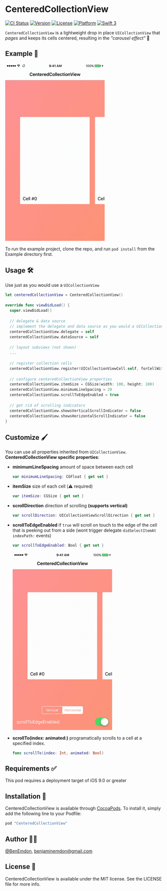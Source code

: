# CenteredCollectionView

[![CI Status](http://img.shields.io/travis/BenEmdon/CenteredCollectionView.svg?style=flat)](https://travis-ci.org/BenEmdon/CenteredCollectionView)
[![Version](https://img.shields.io/cocoapods/v/CenteredCollectionView.svg?style=flat)](http://cocoapods.org/pods/CenteredCollectionView)
[![License](https://img.shields.io/cocoapods/l/CenteredCollectionView.svg?style=flat)](http://cocoapods.org/pods/CenteredCollectionView)
[![Platform](https://img.shields.io/cocoapods/p/CenteredCollectionView.svg?style=flat)](http://cocoapods.org/pods/CenteredCollectionView)
[![Swift 3](https://img.shields.io/badge/Swift-3.0.x-orange.svg?style=flat)](https://swift.org)

`CenteredCollectionView` is a lightweight drop in place `UICollectionView` that _pages_ and keeps its cells centered, resulting in the _"carousel effect"_ 🎡

## Example 📱

![Demo](/GitHub/demo.gif)

To run the example project, clone the repo, and run `pod install` from the Example directory first.

## Usage 🛠
Use just as you would use a `UICollectionView`
```Swift
let centeredCollectionView = CenteredCollectionView()

override func viewDidLoad() {
  super.viewDidLoad()

  // delegate & data source
  // implement the delegate and data source as you would a UICollectionView
  centeredCollectionView.delegate = self
  centeredCollectionView.dataSource = self

  // layout subviews (not shown)
  ...

  // register collection cells
  centeredCollectionView.register(UICollectionViewCell.self, forCellWithReuseIdentifier: String(describing: UICollectionViewCell.self))

  // configure centeredCollectionView properties
  centeredCollectionView.itemSize = CGSize(width: 100, height: 100)
  centeredCollectionView.minimumLineSpacing = 20
  centeredCollectionView.scrollToEdgeEnabled = true

  // get rid of scrolling indicators
  centeredCollectionView.showsVerticalScrollIndicator = false
  centeredCollectionView.showsHorizontalScrollIndicator = false
}
```

## Customize 🖌
You can use all properties inherited from `UICollectionView`.
**CenteredCollectionView specific properties**:

* **minimumLineSpacing** amount of space between each cell
  ```Swift
  var minimumLineSpacing: CGFloat { get set }
  ```

* **itemSize** size of each cell (⚠️ required)
  ```Swift
  var itemSize: CGSize { get set }
  ```

* **scrollDirection** direction of scrolling **(supports vertical)**
  ```Swift
  var scrollDirection: UICollectionViewScrollDirection { get set }
  ```

* **scrollToEdgeEnabled** if `true` will scroll on touch to the edge of the cell that is peeking out from a side (wont trigger delegate `didSelectItemAt indexPath:` events)
  ```Swift
  var scrollToEdgeEnabled: Bool { get set }
  ```
  ![scrollToEdgeEnabled](/GitHub/scrollToEdge.gif)

* **scrollTo(index: animated:)** programatically scrolls to a cell at a specified index.
  ```Swift
  func scrollTo(index: Int, animated: Bool)
  ```

## Requirements ✅
This pod requires a deployment target of iOS 9.0 or greater

## Installation 📲

CenteredCollectionView is available through [CocoaPods](http://cocoapods.org). To install
it, simply add the following line to your Podfile:

```ruby
pod "CenteredCollectionView"
```

## Author 👨‍💻

[@BenEmdon](https://twitter.com/BenEmdon), benjaminemdon@gmail.com

## License 📄

CenteredCollectionView is available under the MIT license. See the LICENSE file for more info.
